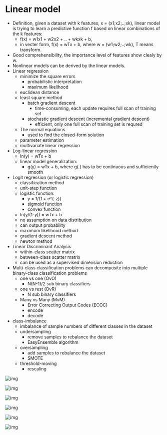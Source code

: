# Linear model
- Definition, given a dataset with k features, x = (x1;x2;..;xk), linear model is trying to learn a predictive function f based on linear combinations of the k features:
    + f(x) = w1x1 + w2x2 + .. + wkxk + b,
    + in vecter form, f(x) = wTx + b, where w = (w1;w2;..;wk), T means transform.
- Good comprehensibility, the importance level of features show clealy by w.
- Nonlinear models can be derived by the linear models.
- Linear regression
    + minimize the square errors
        * probabilistic interpretation
        * maximum likelihood
    + euclidean distance
    + least square method
        * batch gradient descent
            - time-consuming, each update requires full scan of training set
        * stochastic gradient descent (incremental gradient descent)
            - efficient, only one full scan of training set is requred
    + The normal equations
        * used to find the closed-form solution
    + parameter estimation
    + multivariate linear regression
- Log-linear regression
    + ln(y) = wTx + b
    + linear model generalization:
        * g(y) = wTx + b, where g(.) has to be continuous and sufficiently smooth
- Logit regression (or logistic regression)
    + classification method
    + unit-step function
    + logistic function:
        * y = 1/(1 + e^(-z))
        * sigmoid function
        * convex function
    + ln(y/(1-y)) = wTx + b
    + no assumption on data distribution
    + can output probability
    + maximum likelihood method
    + gradient descent method
    + newton method
- Linear Discriminant Analysis
    + within-class scatter matrix
    + between-class scatter matrix
    + can be used as a supervised dimension reduction
- Multi-class classification problems can decomposite into multiple binary-class classification problems
    + one vs one (OvO)
        * N(N-1)/2 sub binary classifiers
    + one vs rest (OvR)
        * N sub binary classifiers
    + Many vs Many (MvM)
        * Error Correcting Output Codes (ECOC)
        * encode
        * decode
- class-imbalance
    + imbalance of sample numbers of different classes in the dataset
    + undersampling
        * remove samples to rebalance the dataset
        * EasyEnsemble algorithm
    + oversampling
        * add samples to rebalance the dataset
        * SMOTE
    + threshold-moving
        * rescaling

![img](./pics/notes_LR.jpg)

![img](./pics/notes_LR2.jpg)

![img](./pics/notes_LR3.jpg)

![img](./pics/notes_LR4.jpg)

![img](./pics/notes_LR5.jpg)

![img](./pics/notes_LR6.jpg)

